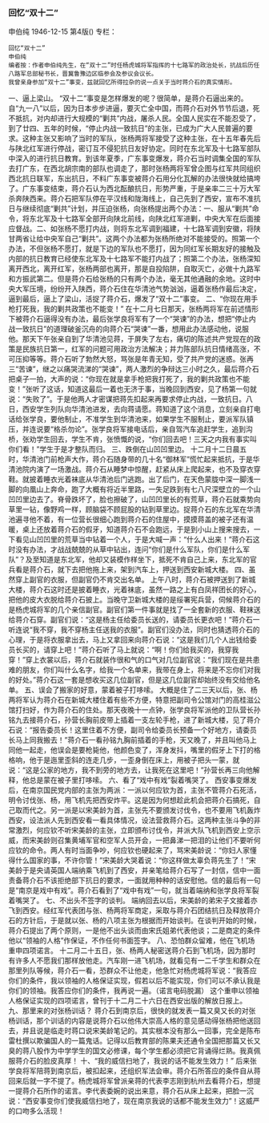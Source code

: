 ### 回忆“双十二”
申伯纯
1946-12-15
第4版()
专栏：

    回忆“双十二”
    申伯纯
    编者按：作者申伯纯先生，在“双十二”时任杨虎城将军指挥的十七路军的政治处长，抗战后历任八路军总部秘书长，晋冀鲁豫边区临参会及参议会议长。
    我曾亲身参加“双十二”事变，兹就回忆所得拉杂的说一点关于当时蒋介石的真实情形。
  一、逼上梁山。
    “双十二”事变是怎样爆发的呢？很简单，是蒋介石逼出来的。自“九一八”以后，因为日本步步进逼，要灭亡全中国，而蒋介石对外节节后退，死不抵抗，对内却进行大规模的“剿共”内战，屠杀人民。全国人民实在不能忍受了，到了廿四、五年的时候，“停止内战一致抗日”的主张，已成为广大人民普遍的要求。这种主张又影响了当时的军队，张杨两将军接受了这种主张，在十五年春先后与陕北红军进行停战，密订互不侵犯抗日友好协定。同时在东北军及十七路军部队中深入的进行抗日教育。到该年夏季，广东事变爆发，蒋介石当时调集全国的军队去打广东，在西北胡宗南的部队也调走了，那时张杨两将军曾企图与红军共同组织西北抗日联军，东出抗日，不料广东事变被蒋介石用分化瓦解的办法很快就给搞垮了。广东事变结束，蒋介石认为西北酝酿抗日，形势严重，于是亲率二三十万大军杀奔陕西来。蒋介石把军队停在平汉线和陇海线上，自己先到了西安，宣布不准抗日与继续彻底“剿共”计划，并压迫张杨，向张杨提出两个办法：一、服从“剿共”命令，将东北军及十七路军全部开向陕北前线，向陕北红军进剿，中央大军在后面接应督战。二、如张杨不愿打内战，则将东北军调到福建，十七路军调到安徽，将陕甘两省让给中央军自己“剿共”。这两个办法都为张杨所绝对不能接受的。照第一个办法，不但张杨不愿打，就是下边的军队也不愿打，因为同红军长期友好的接触及内部的抗日教育已经使东北军及十七路军不能打内战了；照第二个办法，张杨深知离开西北，离开红军，张杨两部也离开，那是自投陷阱，自取灭亡，必做十九路军和方振武第二。但是蒋介石给张杨的只有两个办法，毫无其他通融的余地。这时中央大军压境，纷纷开入陕西，蒋介石住在华清池气势汹汹，逼着张杨作最后决定，逼到最后，逼上了梁山，活捉了蒋介石，爆发了“双十二”事变。
  二、“你现在用手枪打死我，我的剿共政策也不能变！”
    在十二月七日那天，张杨两将军在前述情形下被蒋介石逼得没有办法，最后张学良将军有了一个“哭谏”的办法，想把“停止内战一致抗日”的道理破釜沉舟的向蒋介石“哭谏”一番，想用此办法感动他，说服他。那天下午张亲自到了华清池见蒋，于屏失了左右，痛切的陈述共产党现在的政策是民族抗日第一，红军的问题可用政治方法解决；并力陈部队抗日情绪高涨，不可压抑等等。蒋介石听了勃然大怒，骂张是年青无知，受了共产党的迷惑。张再三“苦谏”，继之以痛哭流涕的“哭谏”，两人激烈的争辩达三小时之久，最后蒋介石把桌子一拍，大声的说：“你现在就是拿手枪把我打死了，我的剿共政策也不能变！”张听了这话，知道这最后一着也无济于事，当晚回到西安，见了杨第一句就说：“失败了”。于是他两人才密谋把蒋先扣起来再要求停止内战，一致抗日。八日，西安学生列队向华清池进发，去向蒋请愿。蒋知道了这个消息，立刻亲自打电话给张学良，要他制止，不准学生到华清池来，如果学生不服制止，要派军队镇压，并连说要“格杀勿论”。张学良将军接电话后，亲自驾汽车追赶学生，追到沟桥，张劝学生回去，学生不肯，张愤慨的说，“你们回去吧！三天之内我有事实叫你们看！”学生于是才整队而归。
  三、跌倒在山凹凹里边。
    十二月十二日晨五时，华清池门前枪声大作，蒋介石随身带的几十名“御林军”慌忙起来抵抗，于是华清池院内演了一场激战。蒋介石从睡梦中惊醒，赶紧从床上爬起来，也不及穿衣穿鞋。就披着睡衣光着袜底从华清池后门逃跑。出了后门，在天色蒙胧中深一脚浅一脚的向凰山上奔命，跑了大概有将近半里路，一失足跌到有七八尺深壁立的一个山凹凹里边去了。脊骨跌坏了，脸也擦破了，山凹凹里长的有荒草，蒋介石就乘势向草里一钻，像野鸡一样，顾脑袋不顾屁股的钻到草里边。捉蒋介石的东北军在华清池遍寻他不着，有一位营长很细心跑到蒋介石的住屋中，摸摸蒋盖的被子还有温暖，桌上还放着蒋介石的假牙，知道蒋介石不会跑远，于是到小山上搜来搜去，一下看见山凹凹里的荒草当中钻着一个人，于是大喊一声：“什么人出来！”蒋介石这时没有办法，才战战兢兢的从草中钻出，连问“你们是什么军队，你们是什么军队”？及至知道是东北军，他却又装模作样坐下，抵死不肯自己上来，东北军的官兵看是蒋介石，就下去把他拖上来，架到汽车上，押送到西安新城大楼。
  四、虽然穿上副官的衣服，但副官仍不肯交出名单。
    上午八时，蒋介石被押送到了新城大楼，蒋介石这时还是披着睡衣，光着袜底，虽然一路之上有白凤祥团长的好心，把他的皮大衣脱给蒋介石披上。当晚守卫新城大楼的是绥署宪兵营，伺候蒋介石的是杨虎城将军的几个亲信副官。副官们第一件事就是找了一全套新的衣服、鞋袜送给蒋介石穿。副官们说：“这是杨主任给委员长送的，请委员长更衣吧！”蒋介石一听连说“我不穿，我不穿杨主任送我的衣服”。副官们没办法，同时也猜透蒋介石的心理，于是将衣服拿出去，马上又拿回来向蒋介石说：“这是我们几个人出钱给委员长买的，请穿上吧！”蒋介石听了马上就说：“啊！你们给我买的，我穿我穿！”穿上衣裳以后，蒋介石就装作很和气的口气对几位副官说：“我们现在是共患难的朋友，你们叫什么名字，给我一个名单来，我带在身上，将来是不忘你们对我的好处。”蒋介石这一套是想收买这几位副官，但是这几位副官却始终没有交给他名单。
        五、误会了搬家的好意，蒙着被子打哆嗦。
    大概是住了二三天以后，张、杨两将军认为蒋介石在新城大楼住着有些不方便，特意把副司令公馆对门的高桂滋公馆打扫好，作为蒋介石的住处。那天夜晚十一点钟，张学良将军派他的卫队营长孙铭九去接蒋介石，孙营长胸前皮带上插着一支左轮手枪，进了新城大楼，见了蒋介石说：“报告委员长！这里住着不方便，副司令给委员长预备一个好地方，请委员长马上同我搬去！”蒋介石一看孙铭九胸前插着的手枪，天又晚了，并且叫他马上同他一起走，他误会是要枪毙他，他颜色变了，浑身发抖，嘴里的假牙上下打的格格响，他于是迤里歪斜的连走几步，一歪身倒在床上，用被子把头一蒙，就说：“这是公家的地方，我不到旁的地方去，让我死在这里吧！”孙营长再三向他解释，他总是蒙在被子里打哆嗦。
  六、看了“戏中有戏”裂着嘴哭了。
    西安事变爆发后，在南京国民党内部的主张为两派：一派以何应钦为首，主张不管蒋介石死活，明令讨伐张、杨，用飞机先把西安炸平。这是因为何想趁此机会把蒋介石搞死，自己取而代之。另一派是以宋美龄为首，主张先不要颁发讨伐令，也不要用飞机轰炸西安，设法派人先到西安看一看具体情况，设法营救蒋介石。这两种主张斗争的非常激烈，何应钦不听宋美龄的主张，立即颁布讨伐令，并派大队飞机到西安上空示威，而宋美龄则召集黄埔军官和空军人员开会，一把鼻涕一把泪的让他们不要听何应钦的命令。两人有时当面争吵，何应钦也硬起来了，骂宋美龄说：“你妇人家懂得什么国家的事，不许你管！”宋美龄大哭着说：“你这样做太辜负蒋先生了！”宋美龄于是央请英国人端纳乘飞机到了西安，并亲笔给蒋介石写了一封信，信中一面责备蒋介石不该拒绝部下抗日的要求，一面就用种种的话安慰他。信的最后有一句是“南京是戏中有戏”。蒋介石看到了“戏中有戏”一句，就当着端纳和张学良将军裂着嘴哭了。
        七、不出头不签字的谈判。
    端纳回去以后，宋美龄的弟宋子文接着亦飞到西安。经红军代表团与张、杨两将军商定，采取与蒋介石团结抗日及释放蒋介石的方针后，于是就以张、杨的八项主张为根据而开始谈判。在谈判开始的时候，蒋介石提出了两个原则，一是他不出头谈而由宋氏姐弟代表他谈；二是商定的条件他以“领袖的人格”作保证，不作任何书面签字。
        八、恐怕群众留难，他在飞机场重申四项诺言。
    十二月二十五日，张、杨两人秘密送蒋介石到飞机场，因为那时有许多人不愿我们那样放他走。汽车刚一进飞机场，就看见有一二千学生和群众在那里列队等候，蒋介石一看，恐群众不让他走，他急忙对杨虎城将军说：“我答应你们的条件，我以领袖的人格保证实现，假若以后不能实现，你们可以不承认我是你们的领袖。我答应你们的条件，我再说一遍。（诺言电码脱漏）
    这个重申以领袖人格保证实现的四项诺言，曾刊于十二月二十六日在西安出版的解放日报上。
        九、那里来的对张杨训话？
    蒋介石到南京后，很快的就发表一篇又臭又长的对张杨训话，那个训话的内容是说蒋介石以他伟大崇高人格的意见感动得张杨把他送回去，并且说是临走时蒋口说宋美龄笔记的。其实根本没有那么一回事，完全是陈布雷杜撰以欺骗国人的一篇鬼话。记得以后教育部的陈果夫还通令全国把那篇又长又臭的蒋八股作为中学学生的国文必修课，每个学生都必须把它背诵得烂熟。我真佩服蒋介石的脸皮真厚！
        十、“我的威信扫地了，我说的话不能发生效力！”
    后来张学良将军陪蒋到南京后，被扣起来，还组织军法会审。蒋介石所答应的条件自从蒋回来后就一字不提了。杨虎城将军曾派亲蒋的代表李志刚到杭州去看蒋介石，想提一提蒋介石所作的诺言。李代表委婉的说出来意，蒋介石从床上起来，把脸一沉说：“西安事变你们使我威信扫地了，现在南京我说的话都不能发生效力”！这威严的口吻多么活现！
